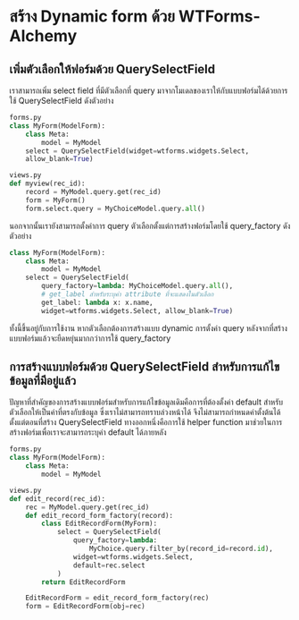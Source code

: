 # สร้าง Dynamic form ด้วย WTForms-Alchemy

## เพิ่มตัวเลือกให้ฟอร์มด้วย **QuerySelectField**

เราสามารถเพิ่ม select field ที่มีตัวเลือกที่ query มาจากโมเดลของเราให้กับแบบฟอร์มได้ด้วยการใช้ QuerySelectField ดังตัวอย่าง

```Python
forms.py
class MyForm(ModelForm):
    class Meta:
        model = MyModel
    select = QuerySelectField(widget=wtforms.widgets.Select,
    allow_blank=True)
```

```Python
views.py
def myview(rec_id):
    record = MyModel.query.get(rec_id)
    form = MyForm()
    form.select.query = MyChoiceModel.query.all()
```

นอกจากนั้นเรายังสามารถตั้งค่าการ query ตัวเลือกตั้งแต่การสร้างฟอร์มโดยใช้ query_factory ดังตัวอย่าง

```Python
class MyForm(ModelForm):
    class Meta:
        model = MyModel
    select = QuerySelectField(
        query_factory=lambda: MyChoiceModel.query.all(),
        # get_label สำหรับระบุค่า attribute ที่จะแสดงในตัวเลือก
        get_label: lambda x: x.name,
        widget=wtforms.widgets.Select, allow_blank=True)
```

ทั้งนี้ขึ้นอยู่กับการใช้งาน หากตัวเลือกต้องการสร้างแบบ dynamic การตั้งค่า query หลังจากที่สร้างแบบฟอร์มแล้วจะยืดหยุ่นมากกว่าการใช้ query_factory


## การสร้างแบบฟอร์มด้วย QuerySelectField สำหรับการแก้ไขข้อมูลที่มีอยู่แล้ว

ปัญหาที่สำคัญของการสร้างแบบฟอร์มสำหรับการแก้ไขข้อมูลเดิมคือการที่ต้องตั้งค่า default สำหรับตัวเลือกให้เป็นค่าที่ตรงกับข้อมูล ซึ่งเราไม่สามารถทราบล่วงหน้าได้ จึงไม่สามารถกำหนดค่าตั้งต้นได้ตั้งแต่ตอนที่สร้าง QuerySelectField ทางออกหนึ่งคือการใช้ helper function มาช่วยในการสร้างฟอร์มเพื่อเราจะสามารถระบุค่า default ได้ภายหลัง

```Python
forms.py
class MyForm(ModelForm):
    class Meta:
        model = MyModel

views.py
def edit_record(rec_id):
    rec = MyModel.query.get(rec_id)
    def edit_record_form_factory(record):
        class EditRecordForm(MyForm):
            select = QuerySelectField(
                query_factory=lambda:
                    MyChoice.query.filter_by(record_id=record.id),
                widget=wtforms.widgets.Select,
                default=rec.select
            )
        return EditRecordForm

    EditRecordForm = edit_record_form_factory(rec)
    form = EditRecordForm(obj=rec)
```